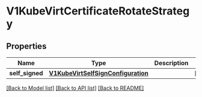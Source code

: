 # V1KubeVirtCertificateRotateStrategy

## Properties
Name | Type | Description | Notes
------------ | ------------- | ------------- | -------------
**self_signed** | [**V1KubeVirtSelfSignConfiguration**](V1KubeVirtSelfSignConfiguration.md) |  | [optional] 

[[Back to Model list]](../README.md#documentation-for-models) [[Back to API list]](../README.md#documentation-for-api-endpoints) [[Back to README]](../README.md)



